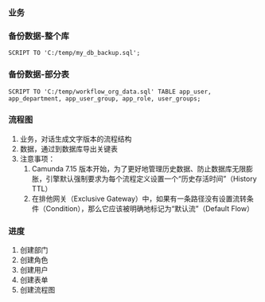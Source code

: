 ### 业务
### 备份数据-整个库
```
SCRIPT TO 'C:/temp/my_db_backup.sql';
```
### 备份数据-部分表
```
SCRIPT TO 'C:/temp/workflow_org_data.sql' TABLE app_user, app_department, app_user_group, app_role, user_groups;
```
### 流程图
1. 业务，对话生成文字版本的流程结构
2. 数据，通过到数据库导出关键表
3. 注意事项：
   1. Camunda 7.15 版本开始，为了更好地管理历史数据、防止数据库无限膨胀，引擎默认强制要求为每个流程定义设置一个“历史存活时间”（History TTL）
   2. 在排他网关（Exclusive Gateway）中，如果有一条路径没有设置流转条件（Condition），那么它应该被明确地标记为“默认流”（Default Flow）

### 进度
1. 创建部门
2. 创建角色
3. 创建用户
4. 创建表单
5. 创建流程图

